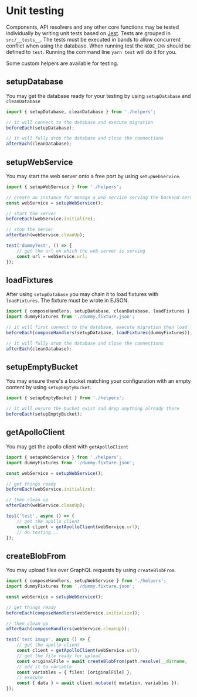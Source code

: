 # Unit testing

Components, API resolvers and any other core functions may be tested individually by
writing unit tests based on [Jest][jest]. Tests are grouped in `src/__tests__`.
The tests must be executed in bands to allow concurrent conflict when using the database.
When running test the `NODE_ENV` should be defined to `test`.
Running the command line `yarn test` will do it for you.

Some custom helpers are available for testing.

[jest]: https://jestjs.io

## setupDatabase

You may get the database ready for your testing by using `setupDatabase` and `cleanDatabase`

```typescript
import { setupDatabase, cleanDatabase } from './helpers';

// it will connect to the database and execute migration
beforeEach(setupDatabase);

// it will fully drop the database and close the connections
afterEach(cleanDatabase);
```

## setupWebService

You may start the web server onto a free port by using `setupWebService`.

```typescript
import { setupWebService } from './helpers';

// create an instance for manage a web service serving the backend server
const webService = setupWebService();

// start the server
beforeEach(webService.initialize);

// stop the server
afterEach(webService.cleanUp);

test('dummyTest', () => {
    // get the url on which the web server is serving
    const url = webService.url;
});
```

## loadFixtures

After using `setupDatabase` you may chain it to load fixtures with `loadFixtures`.
The fixture must be wrote in EJSON.

```typescript
import { composeHandlers, setupDatabase, cleanDatabase, loadFixtures } from './helpers';
import dummyFixtures from './dummy.fixture.json';

// it will first connect to the database, execute migration then load fictures as given
beforeEach(composeHandlers(setupDatabase, loadFixtures(dummyFixtures)));

// it will fully drop the database and close the connections
afterEach(cleanDatabase);
```

## setupEmptyBucket

You may ensure there's a bucket matching your configuration with an empty content by using `setupEmptyBucket`.

```typescript
import { setupEmptyBucket } from './helpers';

// it will ensure the bucket exist and drop anything already there
beforeEach(setupEmptyBucket);
```

## getApolloClient

You may get the apollo client with `getApolloClient`

```typescript
import { setupWebService } from './helpers';
import dummyFixtures from './dummy.fixture.json';

const webService = setupWebService();

// get things ready
beforeEach(webService.initialize);

// then clean up
afterEach(webService.cleanUp);

test('test', async () => {
    // get the apollo client
    const client = getApolloClient(webService.url);
    // do testing...
});
```

## createBlobFrom

You may  upload files over GraphQL requests by using `createBlobFrom`.

```typescript
import { composeHandlers, setupWebService } from './helpers';
import dummyFixtures from './dummy.fixture.json';

const webService = setupWebService();

// get things ready
beforeEach(composeHandlers(webService.initialize));

// then clean up
afterEach(composeHandlers(webService.cleanUp));

test('test image', async () => {
    // get the apollo client
    const client = getApolloClient(webService.url);
    // get the file ready for upload
    const originalFile = await createBlobFrom(path.resolve(__dirname, './img.png'));
    // add it to variable
    const variables = { files: [originalFile] };
    // execute
    const { data } = await client.mutate({ mutation, variables });
});
```
